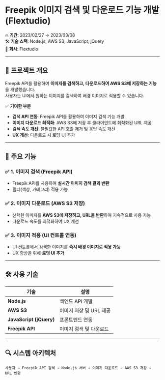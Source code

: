# Freepik 이미지 검색 및 다운로드 기능 개발 (Flextudio)

🔥 **기간**: 2023/02/27 → 2023/03/08  
🛠 **기술 스택**: Node.js, AWS S3, JavaScript, jQuery  
🏢 **회사**: Flextudio  

---

## 📝 프로젝트 개요
Freepik API를 활용하여 **이미지를 검색하고, 다운로드하여 AWS S3에 저장하는 기능**을 개발했습니다.  
사용자는 UI에서 원하는 이미지를 검색하여 배경 이미지로 적용할 수 있습니다.  

✅ **기여한 부분**  
- **검색 API 연동**: Freepik API를 활용하여 이미지 검색 기능 개발  
- **이미지 다운로드 최적화**: AWS S3에 저장 후 클라이언트에 최적화된 URL 제공  
- **검색 속도 개선**: 불필요한 API 호출 제거 및 응답 속도 개선  
- **UX 개선**: 다운로드 시 로딩 UI 추가  

---

## 🚀 주요 기능
### ✅ 1. 이미지 검색 (Freepik API)
- Freepik API를 사용하여 **실시간 이미지 검색 결과 반환**
- 필터(색상, 카테고리) 적용 가능

### ✅ 2. 이미지 다운로드 (AWS S3 저장)
- 선택한 이미지를 **AWS S3에 저장하고, URL을 반환**하여 지속적으로 사용 가능
- 다운로드 속도를 최적화하여 UX 개선  

### ✅ 3. 이미지 적용 (UI 컨트롤 연동)
- UI 컨트롤에서 검색한 이미지를 **즉시 배경 이미지로 적용 가능**
- UX 향상을 위해 **로딩 UI 추가**

---

## 🛠 사용 기술
| 기술 | 설명 |
|------|------|
| **Node.js** | 백엔드 API 개발 |
| **AWS S3** | 이미지 저장 및 URL 제공 |
| **JavaScript (jQuery)** | 프론트엔드 연동 |
| **Freepik API** | 이미지 검색 및 다운로드 |

---

## 🔍 시스템 아키텍처
```plaintext
사용자 → Freepik API 검색 → Node.js 서버 → 이미지 다운로드 → AWS S3 저장 → URL 반환